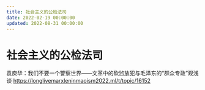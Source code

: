 ```yaml
---
title: 社会主义的公检法司
date: 2022-02-19 00:00:00
updated: 2022-08-31 00:00:00
---
```


# 社会主义的公检法司

袁庾华：我们不要一个警察世界——文革中的砍监放犯与毛泽东的“群众专政”观浅谈 https://longlivemarxleninmaoism2022.ml/t/topic/16152
